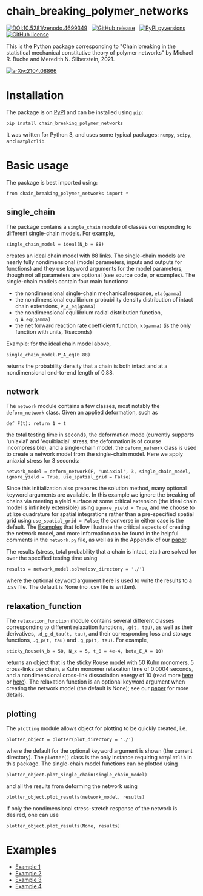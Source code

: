 # chain_breaking_polymer_networks

[![DOI:10.5281/zenodo.4699349](https://mbuche.github.io/web/badges/zenodo.4699349.svg)](https://doi.org/10.5281/zenodo.4699349) &nbsp; [![GitHub release](https://mbuche.github.io/web/badges/releasev1.0.1.svg)](https://github.com/mbuche/chain_breaking_polymer_networks/releases/) &nbsp; [![PyPI pyversions](https://mbuche.github.io/web/badges/python3.7.svg)](https://pypi.org/project/chain-breaking-polymer-networks/) &nbsp; [![GitHub license](https://mbuche.github.io/web/badges/licenseMIT.svg)](https://github.com/mbuche/chain_breaking_polymer_networks/blob/master/LICENSE)

This is the Python package corresponding to "Chain breaking in the statistical mechanical constitutive theory of polymer networks" by Michael R. Buche and Meredith N. Silberstein, 2021.

[![arXiv:2104.08866](https://mbuche.github.io/web/badges/badgearXiv210408866.svg)](https://arxiv.org/abs/2104.08866) 

# Installation

The package is on [PyPI](https://pypi.org/project/chain-breaking-polymer-networks/) and can be installed using `pip`:

	pip install chain_breaking_polymer_networks

It was written for Python 3, and uses some typical packages: `numpy`, `scipy`, and `matplotlib`.

# Basic usage

The package is best imported using:

	from chain_breaking_polymer_networks import *

## single_chain

The package contains a `single_chain` module of classes corresponding to different single-chain models. For example, 

	single_chain_model = ideal(N_b = 88)
	
creates an ideal chain model with 88 links. The single-chain models are nearly fully nondimensional (model parameters, inputs and outputs for functions) and they use keyword arguments for the model parameters, though not all parameters are optional (see source code, or examples). The single-chain models contain four main functions:
* the nondimensional single-chain mechanical response, `eta(gamma)`
* the nondimensional equilibrium probability density distribution of intact chain extensions, `P_A_eq(gamma)`
* the nondimensional equilibrium radial distribution function, `g_A_eq(gamma)`
* the net forward reaction rate coefficient function, `k(gamma)` (is the only function with units, 1/seconds)

Example: for the ideal chain model above,

	single_chain_model.P_A_eq(0.88)

returns the probability density that a chain is both intact and at a nondimensional end-to-end length of 0.88.

## network

The `network` module contains a few classes, most notably the `deform_network` class. Given an applied deformation, such as

	def F(t): return 1 + t
	
the total testing time in seconds, the deformation mode (currently supports 'uniaxial' and 'equibiaxial' stress; the deformation is of course incompressible), and a single-chain model, the `deform_network` class is used to create a network model from the single-chain model. Here we apply uniaxial stress for 3 seconds:

	network_model = deform_network(F, 'uniaxial', 3, single_chain_model, ignore_yield = True, use_spatial_grid = False)
	
Since this initialization also prepares the solution method, many optional keyword arguments are available. In this example we ignore the breaking of chains via meeting a yield surface at some critical extension (the ideal chain model is infinitely extensible) using `ignore_yield = True`, and we choose to utilize quadrature for spatial integrations rather than a pre-specified spatial grid using `use_spatial_grid = False`; the converse in either case is the default. The [Examples](#examples) that follow illustrate the critical aspects of creating the network model, and more information can be found in the helpful comments in the `network.py` file, as well as in the Appendix of our [paper](https://arxiv.org/abs/2104.08866).

The results (stress, total probability that a chain is intact, etc.) are solved for over the specified testing time using

	results = network_model.solve(csv_directory = './')
	
where the optional keyword argument here is used to write the results to a .csv file. The default is None (no .csv file is written).

## relaxation_function

The `relaxation_function` module contains several different classes corresponding to different relaxation functions, `.g(t, tau)`, as well as their derivatives, `.d_g_d_tau(t, tau)`, and their corresponding loss and storage functions, `.g_p(t, tau)` and `.g_pp(t, tau)`. For example, 

	sticky_Rouse(N_b = 50, N_x = 5, t_0 = 4e-4, beta_E_A = 10)
	
returns an object that is the sticky Rouse model with 50 Kuhn monomers, 5 cross-links per chain, a Kuhn monomer relaxation time of 0.0004 seconds, and a nondimensional cross-link dissociation energy of 10 (read more [here](https://dx.doi.org/10.1122/1.4818868) or [here](https://dx.doi.org/10.1039/D0SM01115K)). The relaxation function is an optional keyword argument when creating the network model (the default is None); see our [paper](https://arxiv.org/abs/2104.08866) for more details.

## plotting

The `plotting` module allows object for plotting to be quickly created, i.e.

	plotter_object = plotter(plot_directory = './')

where the default for the optional keyword argument is shown (the current directory). The `plotter()` class is the only instance requiring `matplotlib` in this package. The single-chain model functions can be plotted using

	plotter_object.plot_single_chain(single_chain_model)
	
and all the results from deforming the network using

	plotter_object.plot_results(network_model, results)
	
If only the nondimensional stress-stretch response of the network is desired, one can use

	plotter_object.plot_results(None, results)

# Examples

* [Example 1](/examples/example_1/#readme)
* [Example 2](/examples/example_2/#readme)
* [Example 3](/examples/example_3/#readme)
* [Example 4](/examples/example_4/#readme)
